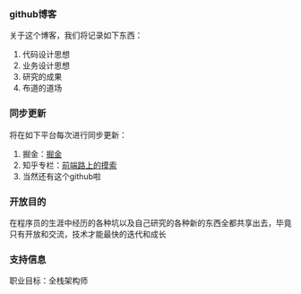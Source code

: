 ### github博客

关于这个博客，我们将记录如下东西：
       
   1. 代码设计思想   
   2. 业务设计思想   
   3. 研究的成果    
   4. 布道的道场    

### 同步更新
   
将在如下平台每次进行同步更新：  

   1. 掘金：[掘金](https://juejin.cn/user/536217404582190/posts)     
   2. 知乎专栏：[前端路上的摸索](https://zhuanlan.zhihu.com/zhongqiang)        
   3. 当然还有这个github啦


### 开放目的

在程序员的生涯中经历的各种坑以及自己研究的各种新的东西全都共享出去，毕竟只有开放和交流，技术才能最快的迭代和成长
  
### 支持信息 
职业目标：全栈架构师
